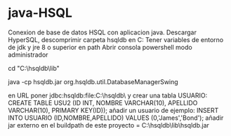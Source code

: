 # java-HSQL

Conexion de base de datos HSQL con aplicacion java.
Descargar HyperSQL, descomprimir carpeta hsqldb en C:
Tener variables de entorno de jdk y jre 8 o superior en path
Abrir consola powershell modo administrador

cd "C:\hsqldb\lib"

java -cp hsqldb.jar org.hsqldb.util.DatabaseManagerSwing

en URL poner jdbc:hsqldb:file:C:\hsqldb\\
y crear una tabla USUARIO:
CREATE TABLE USU2 (ID INT, NOMBRE VARCHAR(10), APELLIDO VARCHAR(10), PRIMARY KEY(ID));
añadir un usuario de ejemplo:
INSERT INTO USUARIO (ID,NOMBRE,APELLIDO) VALUES (0,'James','Bond');
añadir jar externo en el buildpath de este proyecto = C:\hsqldb\lib\hsqldb.jar



